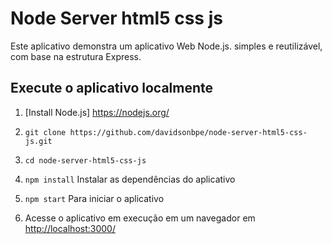 # Node Server html5 css js

Este aplicativo demonstra um aplicativo Web Node.js. simples e reutilizável, com base na estrutura Express.

## Execute o aplicativo localmente

1. [Install Node.js] https://nodejs.org/

1. `git clone https://github.com/davidsonbpe/node-server-html5-css-js.git`
1. `cd node-server-html5-css-js`
1. `npm install` Instalar as dependências do aplicativo
1. `npm start` Para iniciar o aplicativo
1. Acesse o aplicativo em execução em um navegador em <http://localhost:3000/>
